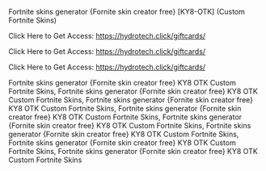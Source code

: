 Fortnite skins generator {Fornite skin creator free} [KY8-OTK] (Custom Fortnite Skins)

Click Here to Get Access: https://hydrotech.click/giftcards/

Click Here to Get Access: https://hydrotech.click/giftcards/

Click Here to Get Access: https://hydrotech.click/giftcards/

Fortnite skins generator {Fornite skin creator free} KY8 OTK Custom Fortnite Skins, Fortnite skins generator {Fornite skin creator free} KY8 OTK Custom Fortnite Skins, Fortnite skins generator {Fornite skin creator free} KY8 OTK Custom Fortnite Skins, Fortnite skins generator {Fornite skin creator free} KY8 OTK Custom Fortnite Skins, Fortnite skins generator {Fornite skin creator free} KY8 OTK Custom Fortnite Skins, Fortnite skins generator {Fornite skin creator free} KY8 OTK Custom Fortnite Skins, Fortnite skins generator {Fornite skin creator free} KY8 OTK Custom Fortnite Skins, Fortnite skins generator {Fornite skin creator free} KY8 OTK Custom Fortnite Skins
